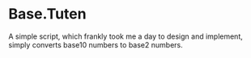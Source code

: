 # Base.Tuten

A simple script, which frankly took me a day to design and implement, simply converts base10 numbers to base2 numbers.
